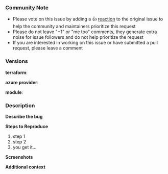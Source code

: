 ### Community Note

<!--- Please keep this note for the community --->

- Please vote on this issue by adding a 👍 [reaction](https://blog.github.com/2016-03-10-add-reactions-to-pull-requests-issues-and-comments/) to the original issue to help the community and maintainers prioritize this request
- Please do not leave "+1" or "me too" comments, they generate extra noise for issue followers and do not help prioritize the request
- If you are interested in working on this issue or have submitted a pull request, please leave a comment

<!--- Thank you for keeping this note for the community --->

### Versions

<!-- Please tell us the versions of terraform, azure provider and this module you are using, to help us replicate the issue. -->

**terraform**:

**azure provider**:

**module**:

### Description

**Describe the bug**

<!-- A clear and concise description of what the bug is. -->

**Steps to Reproduce**

<!-- Please provide detailed steps for reproducing the issue. -->

1. step 1
2. step 2
3. you get it...

**Screenshots**

<!-- If applicable, add screenshots to help explain your problem. -->

**Additional context**

<!-- Add any other context about the problem here. -->

